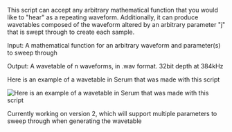 This script can accept any arbitrary mathematical function that you would like to "hear" as a repeating waveform. Additionally, it can produce wavetables composed of the waveform altered by an arbitrary parameter "j" that is swept through to create each sample.

Input: A mathematical function for an arbitrary waveform and parameter(s) to sweep through 

Output: A wavetable of n waveforms, in .wav format. 32bit depth at 384kHz

Here is an example of a wavetable in Serum that was made with this script

![Here is an example of a wavetable in Serum that was made with this script](https://i.imgur.com/XJOPljO.png)


Currently working on version 2, which will support multiple parameters to sweep through when generating the wavetable
